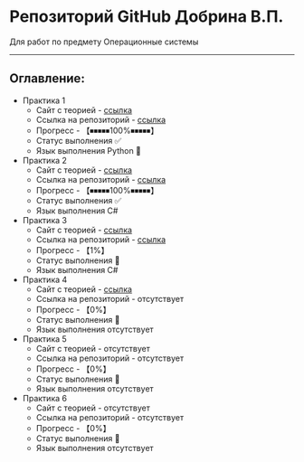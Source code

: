 # Репозиторий GitHub Добрина В.П. 
Для работ по предмету Операционные системы 
____
## Оглавление:
- Практика 1
  - Сайт с теорией - [ccылка](https://hackmd.io/@0x41/OS_Lab_1)
  - Ссылка на репозиторий - [ccылка](https://github.com/KodyFFy/OS/tree/main/Практика%201)
  - Прогресс -  【⏹⏹⏹⏹⏹100%⏹⏹⏹⏹⏹】
  - Статус выполнения ✅
  - Язык выполнения Python 🐍
- Практика 2
  - Сайт с теорией - [ccылка](https://hackmd.io/@0x41/OS_Lab_2)
  - Ссылка на репозиторий - [ccылка](https://github.com/KodyFFy/OS/tree/main/Практика%202)
  - Прогресс -  【⏹⏹⏹⏹⏹100%⏹⏹⏹⏹⏹】
  - Статус выполнения ✅
  - Язык выполнения C#
- Практика 3
  - Сайт с теорией - [ccылка](https://hackmd.io/@0x41/OS_Lab_3)
  - Ссылка на репозиторий - [ссылка](https://github.com/KodyFFy/OS/tree/main/Практика%203)
  - Прогресс -  【1%】
  - Статус выполнения 🔲
  - Язык выполнения С#
- Практика 4
  - Сайт с теорией - [ccылка](https://hackmd.io/@0x41/OS_Lab_4)
  - Ссылка на репозиторий - отсутствует
  - Прогресс -  【0%】
  - Статус выполнения 🔲
  - Язык выполнения  отсутствует
- Практика 5
  - Сайт с теорией - отсутствует
  - Ссылка на репозиторий - отсутствует
  - Прогресс -  【0%】
  - Статус выполнения 🔲
  - Язык выполнения отсутствует
- Практика 6
  - Сайт с теорией - отсутствует
  - Ссылка на репозиторий - отсутствует 
  - Прогресс -  【0%】
  - Статус выполнения 🔲
  - Язык выполнения отсутствует
